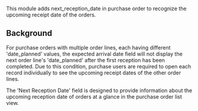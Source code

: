 This module adds next_reception_date in purchase order to recognize the
upcoming receipt date of the orders.

## Background

For purchase orders with multiple order lines, each having different
'date_planned' values, the expected arrival date field will not display
the next order line's 'date_planned' after the first reception has been
completed. Due to this condition, purchase users are required to open
each record individually to see the upcoming receipt dates of the other
order lines.

The 'Next Reception Date' field is designed to provide information about
the upcoming reception date of orders at a glance in the purchase order
list view.
